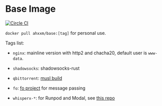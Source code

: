 # Base Image

[![Circle CI](https://circleci.com/gh/ahxxm/base/tree/master.svg?style=svg)](https://circleci.com/gh/ahxxm/base/tree/master)

`docker pull ahxxm/base:[tag]` for personal use.

Tags list:

- `nginx`: mainline version with http2 and chacha20, default user is `www-data`.

- `shadowsocks`: shadowsocks-rust

- `qbittorrent`: [musl build](https://github.com/userdocs/qbittorrent-nox-static)

- `fo`: [fo project](https://github.com/ahxxm/fo) for message passing

- `whisperx-*`: for Runpod and Modal, see [this repo](https://github.com/ahxxm/serverless-audio-transcriber)
